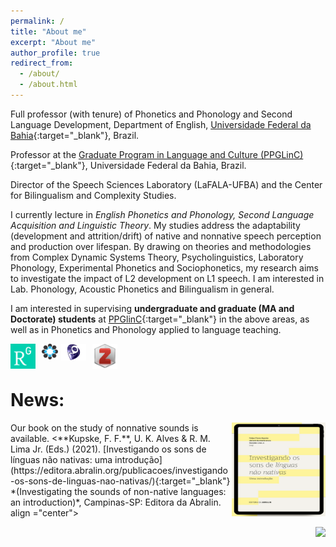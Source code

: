 ```yaml
---
permalink: /
title: "About me"
excerpt: "About me"
author_profile: true
redirect_from: 
  - /about/
  - /about.html
---
```


Full professor (with tenure) of Phonetics and Phonology and Second Language Development, Department of English, [Universidade Federal da Bahia](https://www.ufba.br){:target="_blank"}, Brazil.

Professor at the [Graduate Program in Language and Culture (PPGLinC)](http://www.ppglinc.ufba.br/){:target="_blank"}, Universidade Federal da Bahia, Brazil.

Director of the Speech Sciences Laboratory (LaFALA-UFBA) and the Center for Bilingualism and Complexity Studies.

I currently lecture in *English Phonetics and Phonology, Second Language Acquisition and Linguistic Theory*. My studies address the adaptability (development and attrition/drift) of native and nonnative speech perception and production over lifespan. By drawing on theories and methodologies from Complex Dynamic Systems Theory, Psycholinguistics, Laboratory Phonology, Experimental Phonetics and Sociophonetics, my research aims to investigate the impact of L2 development on L1 speech. I am interested in Lab. Phonology, Acoustic Phonetics and Bilingualism in general. 

I am interested in supervising **undergraduate and graduate (MA and Doctorate) students** at [PPGlinC](http://www.ppglinc.ufba.br/){:target="_blank"} in the above areas, as well as in Phonetics and Phonology applied to language teaching. 


<a href="https://www.researchgate.net/profile/Felipe-Kupske" target="_blank"><img src="/images/rg.png" style="float: left; width: 8%; margin-right: 2%; margin-bottom: 0.5em;"></a><a href="	osf.io/rabw7" target="_blank"><img src="/images/osf.png" style="float: left; width: 5%; margin-right: 1%; margin-bottom: 0.5em;"></a><a href="http://lattes.cnpq.br/5896539533884923" target="_blank"><img src="/images/lattes-azul-2.png" style="float: left; width: 8%; margin-right: 2%; margin-bottom: 0.5em;"></a><a href="https://www.zotero.org/kupske" target="_blank"><img src="/images/zotero.png" style="float: left; width: 8%; margin-right: 2%; margin-bottom: 0.5em;"></a>


<br />
<br />

# News:

<img align="right" src="/images/livro2021.png" width="150" height="150" alt="Kupske et al. (2021)">
Our book on the study of nonnative sounds is available. 
<**Kupske, F. F.**, U. K. Alves & R. M. Lima Jr. (Eds.) (2021). [Investigando os sons de línguas não nativas: uma introdução](https://editora.abralin.org/publicacoes/investigando-os-sons-de-linguas-nao-nativas/){:target="_blank"} *(Investigating the sounds of non-native languages: an introduction)*, Campinas-SP: Editora da Abralin. align ="center">
<br clear="right"/>

<p align="right">
  <img src="doc/subpagelist.png" />
</p>


